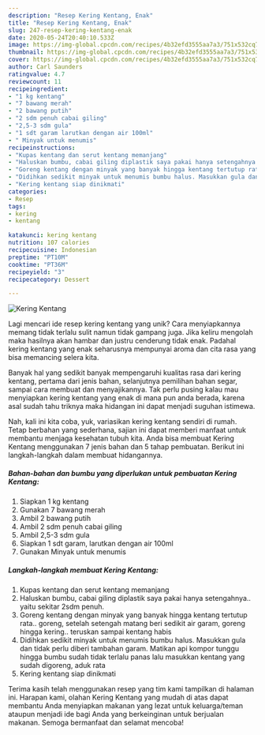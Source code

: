 ```yaml
---
description: "Resep Kering Kentang, Enak"
title: "Resep Kering Kentang, Enak"
slug: 247-resep-kering-kentang-enak
date: 2020-05-24T20:40:10.533Z
image: https://img-global.cpcdn.com/recipes/4b32efd3555aa7a3/751x532cq70/kering-kentang-foto-resep-utama.jpg
thumbnail: https://img-global.cpcdn.com/recipes/4b32efd3555aa7a3/751x532cq70/kering-kentang-foto-resep-utama.jpg
cover: https://img-global.cpcdn.com/recipes/4b32efd3555aa7a3/751x532cq70/kering-kentang-foto-resep-utama.jpg
author: Carl Saunders
ratingvalue: 4.7
reviewcount: 11
recipeingredient:
- "1 kg kentang"
- "7 bawang merah"
- "2 bawang putih"
- "2 sdm penuh cabai giling"
- "2,5-3 sdm gula"
- "1 sdt garam larutkan dengan air 100ml"
- " Minyak untuk menumis"
recipeinstructions:
- "Kupas kentang dan serut kentang memanjang"
- "Haluskan bumbu, cabai giling diplastik saya pakai hanya setengahnya.. yaitu sekitar 2sdm penuh."
- "Goreng kentang dengan minyak yang banyak hingga kentang tertutup rata.. goreng, setelah setengah matang beri sedikit air garam, goreng hingga kering.. teruskan sampai kentang habis"
- "Didihkan sedikit minyak untuk menumis bumbu halus. Masukkan gula dan tidak perlu diberi tambahan garam. Matikan api kompor tunggu hingga bumbu sudah tidak terlalu panas lalu masukkan kentang yang sudah digoreng, aduk rata"
- "Kering kentang siap dinikmati"
categories:
- Resep
tags:
- kering
- kentang

katakunci: kering kentang 
nutrition: 107 calories
recipecuisine: Indonesian
preptime: "PT10M"
cooktime: "PT36M"
recipeyield: "3"
recipecategory: Dessert

---
```



![Kering Kentang](https://img-global.cpcdn.com/recipes/4b32efd3555aa7a3/751x532cq70/kering-kentang-foto-resep-utama.jpg)

Lagi mencari ide resep kering kentang yang unik? Cara menyiapkannya memang tidak terlalu sulit namun tidak gampang juga. Jika keliru mengolah maka hasilnya akan hambar dan justru cenderung tidak enak. Padahal kering kentang yang enak seharusnya mempunyai aroma dan cita rasa yang bisa memancing selera kita.

Banyak hal yang sedikit banyak mempengaruhi kualitas rasa dari kering kentang, pertama dari jenis bahan, selanjutnya pemilihan bahan segar, sampai cara membuat dan menyajikannya. Tak perlu pusing kalau mau menyiapkan kering kentang yang enak di mana pun anda berada, karena asal sudah tahu triknya maka hidangan ini dapat menjadi suguhan istimewa.




Nah, kali ini kita coba, yuk, variasikan kering kentang sendiri di rumah. Tetap berbahan yang sederhana, sajian ini dapat memberi manfaat untuk membantu menjaga kesehatan tubuh kita. Anda bisa membuat Kering Kentang menggunakan 7 jenis bahan dan 5 tahap pembuatan. Berikut ini langkah-langkah dalam membuat hidangannya.

<!--inarticleads1-->

##### Bahan-bahan dan bumbu yang diperlukan untuk pembuatan Kering Kentang:

1. Siapkan 1 kg kentang
1. Gunakan 7 bawang merah
1. Ambil 2 bawang putih
1. Ambil 2 sdm penuh cabai giling
1. Ambil 2,5-3 sdm gula
1. Siapkan 1 sdt garam, larutkan dengan air 100ml
1. Gunakan  Minyak untuk menumis




<!--inarticleads2-->

##### Langkah-langkah membuat Kering Kentang:

1. Kupas kentang dan serut kentang memanjang
1. Haluskan bumbu, cabai giling diplastik saya pakai hanya setengahnya.. yaitu sekitar 2sdm penuh.
1. Goreng kentang dengan minyak yang banyak hingga kentang tertutup rata.. goreng, setelah setengah matang beri sedikit air garam, goreng hingga kering.. teruskan sampai kentang habis
1. Didihkan sedikit minyak untuk menumis bumbu halus. Masukkan gula dan tidak perlu diberi tambahan garam. Matikan api kompor tunggu hingga bumbu sudah tidak terlalu panas lalu masukkan kentang yang sudah digoreng, aduk rata
1. Kering kentang siap dinikmati




Terima kasih telah menggunakan resep yang tim kami tampilkan di halaman ini. Harapan kami, olahan Kering Kentang yang mudah di atas dapat membantu Anda menyiapkan makanan yang lezat untuk keluarga/teman ataupun menjadi ide bagi Anda yang berkeinginan untuk berjualan makanan. Semoga bermanfaat dan selamat mencoba!
